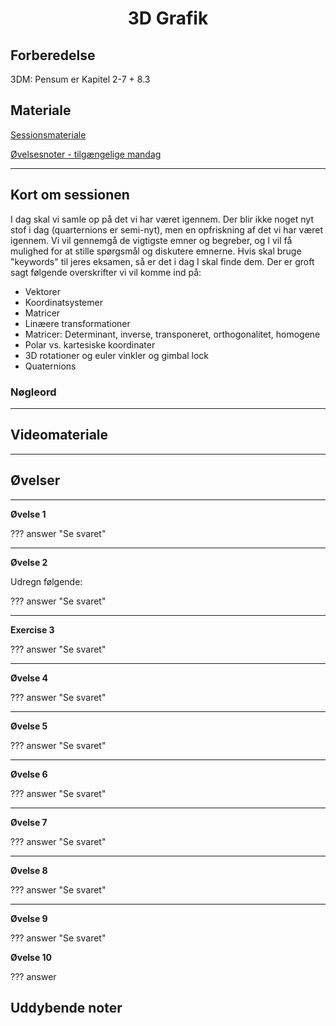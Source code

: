 <h1 align="center">3D Grafik</h1>



## Forberedelse
3DM: Pensum er Kapitel 2-7 + 8.3


## Materiale

[Sessionsmateriale]()

[Øvelsesnoter - tilgængelige mandag]()

---

## Kort om sessionen
I dag skal vi samle op på det vi har været igennem. Der blir ikke noget nyt stof i dag (quarternions er semi-nyt), men en opfriskning af det vi har været igennem. Vi vil gennemgå de vigtigste emner og begreber, og I vil få mulighed for at stille spørgsmål og diskutere emnerne. Hvis skal bruge "keywords" til jeres eksamen, så er det i dag I skal finde dem. Der er groft sagt følgende overskrifter vi vil komme ind på:

- Vektorer
- Koordinatsystemer
- Matricer
- Linæere transformationer
- Matricer: Determinant, inverse, transponeret, orthogonalitet, homogene
- Polar vs. kartesiske koordinater
- 3D rotationer og euler vinkler og gimbal lock
- Quaternions

### Nøgleord



---

## Videomateriale

---

## Øvelser

---

**Øvelse 1**



??? answer "Se svaret"

    

---

**Øvelse 2**

Udregn følgende:


??? answer "Se svaret"

    

---

**Exercise 3**

??? answer "Se svaret"


---

**Øvelse 4**

??? answer "Se svaret"

---

**Øvelse 5**



??? answer "Se svaret"

 

---

**Øvelse 6**


??? answer "Se svaret"



---

**Øvelse 7**


??? answer "Se svaret"


---

**Øvelse 8**


??? answer "Se svaret"

---

**Øvelse 9**

??? answer "Se svaret"


**Øvelse 10**



??? answer



## Uddybende noter